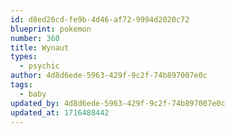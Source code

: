 ```yaml
---
id: d8ed26cd-fe9b-4d46-af72-9994d2020c72
blueprint: pokemon
number: 360
title: Wynaut
types:
  - psychic
author: 4d8d6ede-5963-429f-9c2f-74b897007e0c
tags:
  - baby
updated_by: 4d8d6ede-5963-429f-9c2f-74b897007e0c
updated_at: 1716488442
---
```

